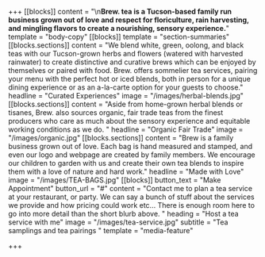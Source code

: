 +++
[[blocks]]
content = "\n**Brew. tea is a Tucson-based family run business grown out of love and respect for floriculture, rain harvesting, and mingling flavors to create a nourishing, sensory experience.**"
template = "body-copy"
[[blocks]]
template = "section-summaries"
[[blocks.sections]]
content = "We blend white, green, oolong, and black teas with our Tucson-grown herbs and flowers (watered with harvested rainwater) to create distinctive and curative brews which can be enjoyed by themselves or paired with food. Brew. offers sommelier tea services, pairing your menu with the perfect hot or iced blends, both in person for a unique dining experience or as an a-la-carte option for your guests to choose."
headline = "Curated Experiences"
image = "/images/herbal-blends.jpg"
[[blocks.sections]]
content = "Aside from home-grown herbal blends or tisanes, Brew. also sources organic, fair trade teas from the finest producers who care as much about the sensory experience and equitable working conditions as we do. "
headline = "Organic Fair Trade"
image = "/images/organic.jpg"
[[blocks.sections]]
content = "Brew is a family business grown out of love. Each bag is hand measured and stamped, and even our logo and webpage are created by family members. We encourage our children to garden with us and create their own tea blends to inspire them with a love of nature and hard work."
headline = "Made with Love"
image = "/images/TEA-BAGS.jpg"
[[blocks]]
button_text = "Make Appointment"
button_url = "#"
content = "Contact me to plan a tea service at your restaurant, or party. We can say a bunch of stuff about the services we provide and how pricing could work etc... There is enough room here to go into more detail than the short blurb above. "
heading = "Host a tea service with me"
image = "/images/tea-service.jpg"
subtitle = "Tea samplings and tea pairings "
template = "media-feature"

+++
